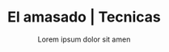 ---
layout: culinary-blog-template/culinary-blog-techniques
identifier: techn1
page-image: technique-2.png #Imagen para redes sociales
title: El amasado | Tecnicas
subtitle: Lorem ipsum dolor sit amen
video: 
    source: https://www.youtube.com/embed/Zog-mn9yF0w?autoplay=0&fs=0&iv_load_policy=3&showinfo=0&rel=0&cc_load_policy=0&start=0&end=0&origin=https://youtubeembedcode.com
    external: true
basic-info:
  name: El amasado, y sus dos finalidades
  primary-image:
    name: technique-2.png
    alt: Amasado
  url: 'techniques/amasado.html'
information:
  - name: 'El amasado tiene dos finalidades:'
    type: paragraph
  - name: 'Mezclar de forma homogénea: agua, harina, sal, levadura y   eventualmente mejoradores.'
    type: check
  - name: Trabajar esta mezcla a fin de airearla y hacerla flexible y  elástica.
    type: check
  - name: ¿Cómo se forma la masa?
    type: title 
  - name:  ' Durante la mezcla de los constituyentes, el agua moja las partículas de almidón y de glúten, las moléculas de glúten se asocian en fibras y aprisionan el almidón en sus "mallas". Es preciso que la harina contenga al menos un 7% de glúten para poder envolver en la masa todos los gránulos de almidón.
    
    La segunda etapa del amasado sirve para airear la masa y estirar el glúten a fin de suavizarlo (flexibilizarlo), las burbujas de aire se localizan sobre todo en la materia grasa de la harina. El aire constituye un 20% del volumen de la masa.
    
    La fermentación comienza durante el amasado, pero la masa en movimiento no permite observarlo.'
    type: paragraph
  - name: ¿Por qué la sal se añade 5 min antes de finalizar el amasado?
    type: subtitle
  - name: 'La sal tiene tendencia a apretar la masa y hacerla más dura.

            He aquí algunos consejos útiles:'
    type: parapraph
  - name: Si la masa está pegajosa al finalizar el amasado, mezclar la sal con un poco de harina o añadir 1 kg de harina a la masa 30 seg antes de finalizar el amasado.
    type: check
  - name: Si el aire aprisionado en la masa se escapa "chasqueando" insistentemente, detener el amasado, el glúten está bastante flexible.
    type: check
  - name: Si el amasado no ha durado demasiado tiempo, añadir productos susceptibles de mejorar la tenacidad del glúten (masa fermentada, mejoradores).
    type: check
  - name: Si durante el amasado, la masa se relaja, reducir la duración del mismo en algunos minutos
    type: check 
---